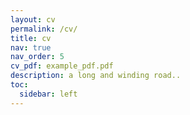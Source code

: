 ```yaml
---
layout: cv
permalink: /cv/
title: cv
nav: true
nav_order: 5
cv_pdf: example_pdf.pdf
description: a long and winding road..
toc:
  sidebar: left
---
```

